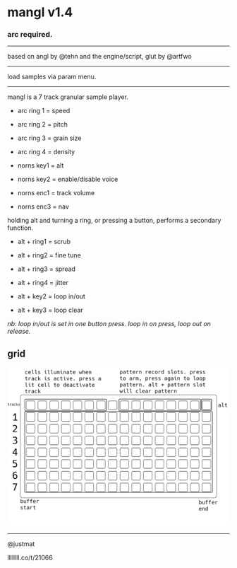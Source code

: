 # mangl v1.4

### arc required.

---

based on angl
by @tehn and the
engine/script, glut by @artfwo

---

load samples via param menu.

---


mangl is a 7 track granular
sample player.

* arc ring 1 = speed
* arc ring 2 = pitch
* arc ring 3 = grain size
* arc ring 4 = density

* norns key1 = alt
* norns key2 = enable/disable
               voice
* norns enc1 = track volume
* norns enc3 = nav

holding alt and turning a ring,
or pressing a button,
performs a secondary
function.

* alt + ring1 = scrub
* alt + ring2 = fine tune
* alt + ring3 = spread
* alt + ring4 = jitter

* alt + key2 = loop in/out
* alt + key3 = loop clear

_nb: loop in/out is set in
one button press. loop in
on press, loop out on release._

## grid

![](assets/mangl.png)

---

@justmat

llllllll.co/t/21066
